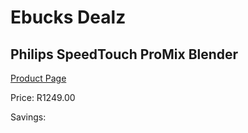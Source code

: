 
# Ebucks Dealz
## Philips SpeedTouch ProMix Blender
[Product Page](https://www.ebucks.com/web/shop/productSelected.do?prodId=996854904&catId=704987863)

Price: R1249.00

Savings: 


	